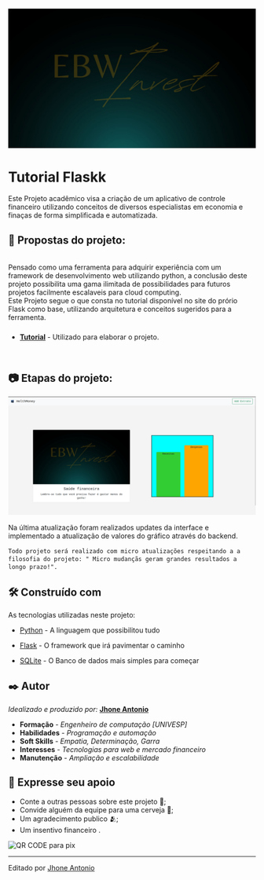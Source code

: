 ![Apresentação](./app/static/midia/Ebw_Invest_wallpaper.jpg)

# Tutorial Flaskk

Este Projeto acadêmico visa a criação de um aplicativo de controle financeiro utilizando conceitos de diversos especialistas em economia e finaças de forma simplificada e automatizada.

## 🧩 Propostas do projeto:

<br/>
Pensado como uma ferramenta para adquirir experiência com um framework de desenvolvimento web utilizando python, a conclusão deste projeto possibilita uma gama ilimitada de possibilidades para futuros projetos facilmente escalaveis para cloud computing.

<br/>
Este Projeto segue o que consta no tutorial disponível no site do prório Flask como base, utilizando arquitetura e conceitos sugeridos para a ferramenta.

###

* [**Tutorial**](https://flask.palletsprojects.com/tutorial/) - Utilizado para elaborar o projeto.

<br/>


## 📷 Etapas do projeto:

![Tela](./app/static/midia/TelaAtual.png)


 Na última atualização foram realizados updates da interface e implementado a atualização de valores do gráfico através do backend. 
    
    Todo projeto será realizado com micro atualizações respeitando a a filosofia do projeto: " Micro mudançãs geram grandes resultados a longo prazo!".

<!-- 
<p>
    * A segunda etapa consiste em estruturar o projeto e o repositório para distribuição e teste do projeto. 
    * A terceira etapa consiste em preparar o projeto para implementação em um serviço de hospedagem web tornando-o acessível.
    * Concluído a terceira etapa inicia-se a estilização do projeto de forma mais autonoma com foco em responsividade e explorando novas possibilidades.

    ![Infográfico](Midia/Img/Infográfico.png)

    ###
    ## 🕹️ Como testar essa aplicação:

    #### Obs.: Assumimos que o Python ja esteja devidamente instalado no computador onde será realizado o teste!

    ### 1 - Crie um diretório para o projeto e acesse-o:

    Obs.: É recomendado a criação de um ambiente virtual para evitar conflitos de versões e dependências ao executar este projeto.

    Segindo as [**instruções de instalação**](https://flask.palletsprojects.com/en/3.0.x/installation/) você pode criar seu ambiente virtual e inicia-lo.

    ### 2 - Clone o repositório:

        $ git clone https://github.com/EbonyWizard4/flask-tutorial.git

    ### 3 - Acesse a pasta do projeto:
        
        $ cd ./flask-tutorial:

    ### 4 - Instale as dependências necessárias:

        $ pip install -r requirements.txt

    ### 5 - Inicialize o banco de dados:

        $ flask --app flaskr init-db
        Initialized the database.

    ### 6 - Instale o aplicativo:

        $ pip install -e .

    ### 7 - Rode o aplicativo:

        $ flask --app flaskr run --debug

    Você verá uma saída semelhante a esta:

        * Serving Flask app "flaskr"
        * Debug mode: on
        * Running on http://127.0.0.1:5000/ (Press CTRL+C to quit)
        * Restarting with stat
        * Debugger is active!
        * Debugger PIN: nnn-nnn-nnn

    ### 8 - Acesse o aplicativo:

    Visite http://127.0.0.1:5000/ em um navegador e você deverá ver o aplicativo em execução.

    ### 9 - Teste a Aplicação:

    Você usará [pytest](https://pytest.readthedocs.io/) e [coverage](https://coverage.readthedocs.io/) para testar e medir seu código. Instale os dois:

        * pip install pytest coverage

    Para executar os testes, use ocomando pytest. Ele encontrará e executará todas as funções de teste:

        * pytest

    Você deve receber uma resposta semelhante a esta:

    ![Imagem de execução de teste](<Midia/Img/Captura de tela pytest.png>)

    Se algum teste falhar, o pytest mostrará o erro que foi gerado. 

    Você pode executar o seguinte comando para obter uma lista de cada função de teste em vez de pontos.

        * pytest -v

    Para medir a cobertura de código dos seus testes, use o comando coverage para executar pytest em vez de executá-lo diretamente.

        * coverage run -m pytest

    Ou utilize o coverage para visualizar um relatório simples no terminal

        * coverage report

    Você deve obter uma resposta semelhante a esta:

    ![Imagem do relatório de cobertura de teste ](<Midia/Img/Captura de tela cobertura pytest.png>)
</p>
-->
###
## 🛠️ Construído com

As tecnologias utilizadas neste projeto:

* [Python](https://www.python.org/) - A linguagem que possibilitou tudo

* [Flask](https://flask.palletsprojects.com/en/3.0.x/) - O framework que irá pavimentar o caminho

* [SQLite](https://www.sqlite.org/) - O Banco de dados mais simples para começar

<!-- * [GitFlow](https://pypi.org/project/gitflow/) - A melhor forma de organizar o trabalho -->

## ✒️ Autor

*Idealizado e produzido por:* [**Jhone Antonio**](https://github.com/EbonyWizard4)

* **Formação** - *Engenheiro de computação [UNIVESP]*
* **Habilidades** - *Programação e automação*
* **Soft Skills** - *Empatia, Determinação, Garra*
* **Interesses** - *Tecnologias para web e mercado financeiro*
* **Manutenção** - *Ampliação e escalabilidade*

## 🎁 Expresse seu apoio

* Conte a outras pessoas sobre este projeto 📢;
* Convide alguém da equipe para uma cerveja 🍺;
* Um agradecimento publico 🫂;
* Um insentivo financeiro .

![QR CODE para pix](<Midia/Img/QRCode Pix.png>)

---
Editado por [Jhone Antonio](www.linkedin.com/in/antoniojhone)
